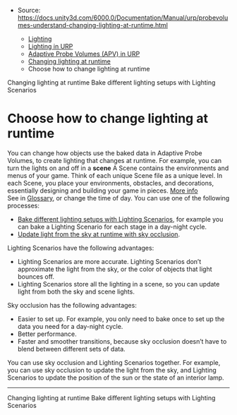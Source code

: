 * Source: https://docs.unity3d.com/6000.0/Documentation/Manual/urp/probevolumes-understand-changing-lighting-at-runtime.html

  * [Lighting](https://docs.unity3d.com/6000.0/Documentation/Manual/LightingOverview.html)
  * [Lighting in URP](https://docs.unity3d.com/6000.0/Documentation/Manual/urp/lighting-landing.html)
  * [Adaptive Probe Volumes (APV) in URP](https://docs.unity3d.com/6000.0/Documentation/Manual/urp/probevolumes.html)
  * [Changing lighting at runtime](https://docs.unity3d.com/6000.0/Documentation/Manual/urp/probe-volumes-change-lighting-at-runtime.html)
  * Choose how to change lighting at runtime


[](https://docs.unity3d.com/6000.0/Documentation/Manual/urp/probe-volumes-change-lighting-at-runtime.html)
Changing lighting at runtime
[](https://docs.unity3d.com/6000.0/Documentation/Manual/urp/probevolumes-bakedifferentlightingsetups.html)
Bake different lighting setups with Lighting Scenarios
# Choose how to change lighting at runtime
You can change how objects use the baked data in Adaptive Probe Volumes, to create lighting that changes at runtime. For example, you can turn the lights on and off in a **scene** A Scene contains the environments and menus of your game. Think of each unique Scene file as a unique level. In each Scene, you place your environments, obstacles, and decorations, essentially designing and building your game in pieces. [More info](https://docs.unity3d.com/6000.0/Documentation/Manual/CreatingScenes.html)  
See in [Glossary](https://docs.unity3d.com/6000.0/Documentation/Manual/Glossary.html#Scene), or change the time of day.
You can use one of the following processes:
  * [Bake different lighting setups with Lighting Scenarios](https://docs.unity3d.com/6000.0/Documentation/Manual/urp/probevolumes-bakedifferentlightingsetups.html), for example you can bake a Lighting Scenario for each stage in a day-night cycle.
  * [Update light from the sky at runtime with sky occlusion](https://docs.unity3d.com/6000.0/Documentation/Manual/urp/probevolumes-skyocclusion.html).


Lighting Scenarios have the following advantages:
  * Lighting Scenarios are more accurate. Lighting Scenarios don’t approximate the light from the sky, or the color of objects that light bounces off.
  * Lighting Scenarios store all the lighting in a scene, so you can update light from both the sky and scene lights.


Sky occlusion has the following advantages:
  * Easier to set up. For example, you only need to bake once to set up the data you need for a day-night cycle.
  * Better performance.
  * Faster and smoother transitions, because sky occlusion doesn’t have to blend between different sets of data.


You can use sky occlusion and Lighting Scenarios together. For example, you can use sky occlusion to update the light from the sky, and Lighting Scenarios to update the position of the sun or the state of an interior lamp.
* * *
[](https://docs.unity3d.com/6000.0/Documentation/Manual/urp/probe-volumes-change-lighting-at-runtime.html)
Changing lighting at runtime
[](https://docs.unity3d.com/6000.0/Documentation/Manual/urp/probevolumes-bakedifferentlightingsetups.html)
Bake different lighting setups with Lighting Scenarios
